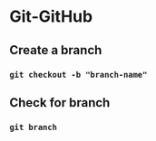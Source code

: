 # Git-GitHub

## Create a branch

### `git checkout -b "branch-name"`

## Check for branch

### `git branch`
